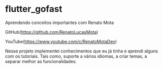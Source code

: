 # flutter_gofast
Aprendendo conceitos importantes com Renato Mota

GitHub(https://github.com/RenatoLucasMota)

YouTube(https://www.youtube.com/c/RenatoMotaDev)


Nesse projeto implementei conhecimentos que eu já tinha e aprendi alguns com os tutoriais.
Tais como, suporte a vários idiomas, a criar temas, a separar melhor as funcionalidades.

